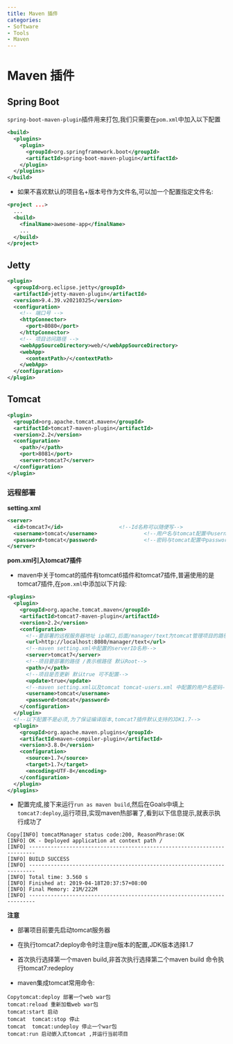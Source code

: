 ```yaml
---
title: Maven 插件
categories:
- Software
- Tools
- Maven
---
```

# Maven 插件

## Spring Boot

`spring-boot-maven-plugin`插件用来打包,我们只需要在`pom.xml`中加入以下配置

```xml
<build>
  <plugins>
    <plugin>
      <groupId>org.springframework.boot</groupId>
      <artifactId>spring-boot-maven-plugin</artifactId>
    </plugin>
  </plugins>
</build>
```

- 如果不喜欢默认的项目名+版本号作为文件名,可以加一个配置指定文件名:

```xml
<project ...>
  ...
  <build>
    <finalName>awesome-app</finalName>
    ...
  </build>
</project>
```

## Jetty

```xml
<plugin>
  <groupId>org.eclipse.jetty</groupId>
  <artifactId>jetty-maven-plugin</artifactId>
  <version>9.4.39.v20210325</version>
  <configuration>
    <!-- 端口号 -->
    <httpConnector>
      <port>8080</port>
    </httpConnector>
    <!-- 项目访问路径 -->
    <webAppSourceDirectory>web/</webAppSourceDirectory>
    <webApp>
      <contextPath>/</contextPath>
    </webApp>
  </configuration>
</plugin>
```

## Tomcat

```xml
<plugin>
  <groupId>org.apache.tomcat.maven</groupId>
  <artifactId>tomcat7-maven-plugin</artifactId>
  <version>2.2</version>
  <configuration>
    <path>/</path>
    <port>8081</port>
    <server>tomcat7</server>
  </configuration>
</plugin>
```

### 远程部署

**setting.xml**

```xml
<server>
  <id>tomcat7</id>					<!--Id名称可以随便写-->
  <username>tomcat</username>				<!--用户名与tomcat配置中username相同-->
  <password>tomcat</password>				<!--密码与tomcat配置中password相同-->
</server>
```

**pom.xml引入tomcat7插件**

- maven中关于tomcat的插件有tomcat6插件和tomcat7插件,普遍使用的是tomcat7插件,在`pom.xml`中添加以下片段:

```xml
<plugins>
  <plugin>
    <groupId>org.apache.tomcat.maven</groupId>
    <artifactId>tomcat7-maven-plugin</artifactId>
    <version>2.2</version>
    <configuration>
      <!--要部署的远程服务器地址 ip端口,后面/manager/text为tomcat管理项目的路径不能改变-->
      <url>http://localhost:8080/manager/text</url>
      <!--maven setting.xml中配置的serverID名称-->
      <server>tomcat7</server>
      <!--项目要部署的路径 /表示根路径 默认Root-->
      <path>/</path>
      <!--项目是否更新 默认true 可不配置-->
      <update>true</update>
      <!--maven setting.xml以及tomcat tomcat-users.xml 中配置的用户名密码-->
      <username>tomcat</username>
      <password>tomcat</password>
    </configuration>
  </plugin>
  <!--以下配置不是必须,为了保证编译版本,tomcat7插件默认支持的JDK1.7-->
  <plugin>
    <groupId>org.apache.maven.plugins</groupId>
    <artifactId>maven-compiler-plugin</artifactId>
    <version>3.8.0</version>
    <configuration>
      <source>1.7</source>
      <target>1.7</target>
      <encoding>UTF-8</encoding>
    </configuration>
  </plugin>
</plugins>
```

- 配置完成,接下来运行`run as maven build`,然后在Goals中填上`tomcat7:deploy`,运行项目,实现maven热部署了,看到以下信息提示,就表示执行成功了

```
Copy[INFO] tomcatManager status code:200, ReasonPhrase:OK
[INFO] OK - Deployed application at context path /
[INFO] ------------------------------------------------------------------------
[INFO] BUILD SUCCESS
[INFO] ------------------------------------------------------------------------
[INFO] Total time: 3.560 s
[INFO] Finished at: 2019-04-18T20:37:57+08:00
[INFO] Final Memory: 21M/222M
[INFO] ------------------------------------------------------------------------
```

**注意**

- 部署项目前要先启动tomcat服务器
- 在执行tomcat7:deploy命令时注意jre版本的配置,JDK版本选择1.7
- 首次执行选择第一个maven build,非首次执行选择第二个maven build 命令执行tomcat7:redeploy

- maven集成tomcat常用命令:

```
Copytomcat:deploy 部署一个web war包
tomcat:reload 重新加载web war包
tomcat:start 启动
tomcat  tomcat:stop 停止
tomcat  tomcat:undeploy 停止一个war包
tomcat:run 启动嵌入式tomcat ,并运行当前项目
```


